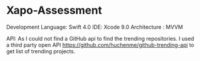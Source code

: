 # Xapo-Assessment

Development Language: Swift 4.0
IDE: Xcode 9.0
Architecture : MVVM

API:
As I could not find a GitHub api to find the trending repositories. 
I used a third party open API https://github.com/huchenme/github-trending-api to get list of trending projects.


